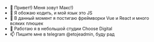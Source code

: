 - 👋 Привет!) Меня зовут Макс!)
- 👀 Я обожаю кодить, и мой язык это JS
- 🌱 В данный момент я постигаю фреймворки Vue и React и много всяких плюшек
- 💞️ Работаю я в небольшой студии Choose Digital
- 📫 Пишите мне в telegram @etojeadmin, буду рад
